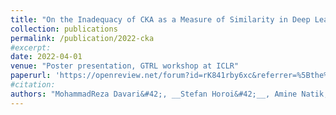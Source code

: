 ```yaml
---
title: "On the Inadequacy of CKA as a Measure of Similarity in Deep Learning"
collection: publications
permalink: /publication/2022-cka
#excerpt:
date: 2022-04-01
venue: "Poster presentation, GTRL workshop at ICLR"
paperurl: 'https://openreview.net/forum?id=rK841rby6xc&referrer=%5Bthe%20profile%20of%20Stefan%20Horoi%5D(%2Fprofile%3Fid%3D~Stefan_Horoi1)'
#citation:
authors: "MohammadReza Davari&#42;, __Stefan Horoi&#42;__, Amine Natik, Guillaume Lajoie, Guy Wolf<sup>&#8224;</sup>, Eugene Belilovsky<sup>&#8224;</sup>" #(&#42;,<sup>&#8224;</sup> Equal contribution)"
---
```

